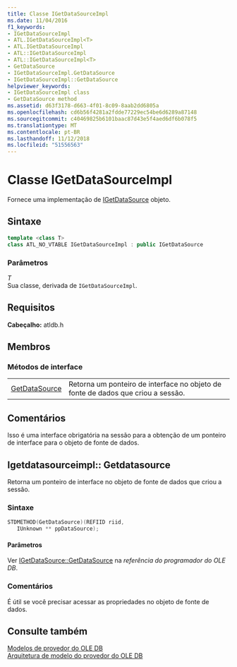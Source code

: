 ```yaml
---
title: Classe IGetDataSourceImpl
ms.date: 11/04/2016
f1_keywords:
- IGetDataSourceImpl
- ATL.IGetDataSourceImpl<T>
- ATL.IGetDataSourceImpl
- ATL::IGetDataSourceImpl
- ATL::IGetDataSourceImpl<T>
- GetDataSource
- IGetDataSourceImpl.GetDataSource
- IGetDataSourceImpl::GetDataSource
helpviewer_keywords:
- IGetDataSourceImpl class
- GetDataSource method
ms.assetid: d63f3178-d663-4f01-8c09-8aab2dd6805a
ms.openlocfilehash: cd6b56f4281a2fdde77229ec54be6d6289a87148
ms.sourcegitcommit: c40469825b6101baac87d43e5f4aed6df6b078f5
ms.translationtype: MT
ms.contentlocale: pt-BR
ms.lasthandoff: 11/12/2018
ms.locfileid: "51556563"
---
```

# <a name="igetdatasourceimpl-class"></a>Classe IGetDataSourceImpl

Fornece uma implementação de [IGetDataSource](https://docs.microsoft.com/previous-versions/windows/desktop/ms709721(v=vs.85)) objeto.

## <a name="syntax"></a>Sintaxe

```cpp
template <class T>
class ATL_NO_VTABLE IGetDataSourceImpl : public IGetDataSource
```

### <a name="parameters"></a>Parâmetros

*T*<br/>
Sua classe, derivada de `IGetDataSourceImpl`.

## <a name="requirements"></a>Requisitos

**Cabeçalho:** atldb.h

## <a name="members"></a>Membros

### <a name="interface-methods"></a>Métodos de interface

|||
|-|-|
|[GetDataSource](#getdatasource)|Retorna um ponteiro de interface no objeto de fonte de dados que criou a sessão.|

## <a name="remarks"></a>Comentários

Isso é uma interface obrigatória na sessão para a obtenção de um ponteiro de interface para o objeto de fonte de dados.

## <a name="getdatasource"></a> Igetdatasourceimpl:: Getdatasource

Retorna um ponteiro de interface no objeto de fonte de dados que criou a sessão.

### <a name="syntax"></a>Sintaxe

```cpp
STDMETHOD(GetDataSource)(REFIID riid,
   IUnknown ** ppDataSource);
```

#### <a name="parameters"></a>Parâmetros

Ver [IGetDataSource::GetDataSource](https://docs.microsoft.com/previous-versions/windows/desktop/ms725443(v=vs.85)) na *referência do programador do OLE DB*.

### <a name="remarks"></a>Comentários

É útil se você precisar acessar as propriedades no objeto de fonte de dados.

## <a name="see-also"></a>Consulte também

[Modelos de provedor do OLE DB](../../data/oledb/ole-db-provider-templates-cpp.md)<br/>
[Arquitetura de modelo do provedor do OLE DB](../../data/oledb/ole-db-provider-template-architecture.md)